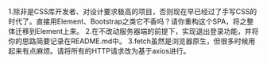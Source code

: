 1.除非是CSS库开发者、对设计要求极高的项目，否则现在早已经过了手写CSS的时代了。直接用Element、Bootstrap之类它不香吗？请你重构这个SPA，将之整体迁移到Element上来。
2.在不改动服务器端的前提下，实现退出登录功能，并将你的思路简要记录在README.md中。
3.fetch虽然是浏览器原生，但很多时候用起来有点麻烦。请将所有的HTTP请求改为基于axios进行。
